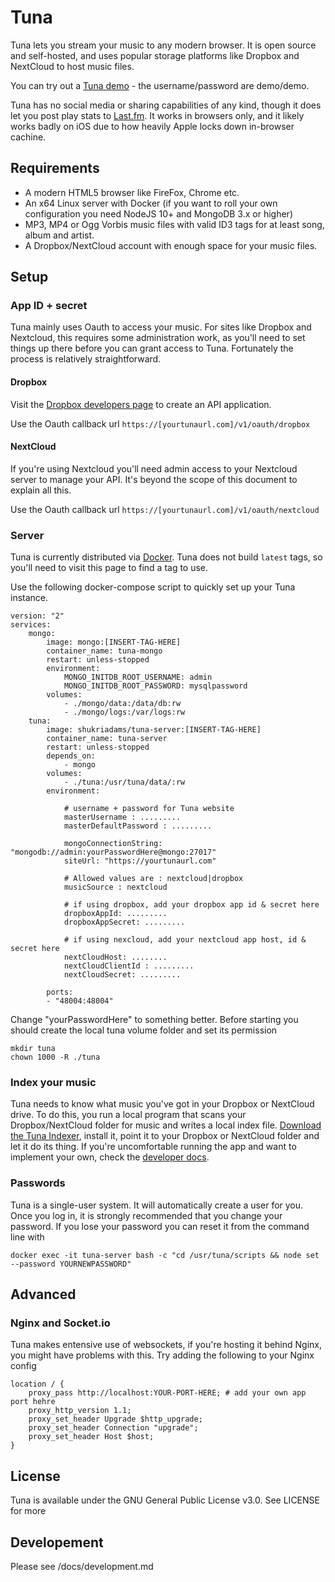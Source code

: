 # Tuna

Tuna lets you stream your music to any modern browser. It is open source and self-hosted, and uses popular storage platforms like Dropbox and NextCloud to host music files.

You can try out a [Tuna demo](https://tuna-demo.shukriadams.com/) - the username/password are demo/demo.

Tuna has no social media or sharing capabilities of any kind, though it does let you post play stats to [Last.fm](http://last.fm). It works in browsers only, and it likely works badly on iOS due to how heavily Apple locks down in-browser cachine.

## Requirements

- A modern HTML5 browser like FireFox, Chrome etc.
- An x64 Linux server with Docker (if you want to roll your own configuration you need NodeJS 10+ and MongoDB 3.x or higher)
- MP3, MP4 or Ogg Vorbis music files with valid ID3 tags for at least song, album and artist.
- A Dropbox/NextCloud account with enough space for your music files.  

## Setup

### App ID + secret

Tuna mainly uses Oauth to access your music. For sites like Dropbox and Nextcloud, this requires some administration work, as you'll need to set things up there before you can grant access to Tuna. Fortunately the process is relatively straightforward. 

#### Dropbox 

Visit the [Dropbox developers page](https://www.dropbox.com/developers/apps/create) to create an API application. 

Use the Oauth callback url `https://[yourtunaurl.com]/v1/oauth/dropbox` 

#### NextCloud

If you're using Nextcloud you'll need admin access to your Nextcloud server to manage your API. It's beyond the scope of this document to explain all this. 

Use the Oauth callback url `https://[yourtunaurl.com]/v1/oauth/nextcloud`

### Server 

Tuna is currently distributed via [Docker](https://hub.docker.com/repository/docker/shukriadams/tuna-server). Tuna does not build `latest` tags, so you'll need to visit this page to find a tag to use.

Use the following docker-compose script to quickly set up your Tuna instance.

    version: "2"
    services:
        mongo:
            image: mongo:[INSERT-TAG-HERE] 
            container_name: tuna-mongo
            restart: unless-stopped
            environment:
                MONGO_INITDB_ROOT_USERNAME: admin
                MONGO_INITDB_ROOT_PASSWORD: mysqlpassword
            volumes:
                - ./mongo/data:/data/db:rw        
                - ./mongo/logs:/var/logs:rw        
        tuna:
            image: shukriadams/tuna-server:[INSERT-TAG-HERE] 
            container_name: tuna-server
            restart: unless-stopped
            depends_on:
                - mongo
            volumes:
                - ./tuna:/usr/tuna/data/:rw
            environment:

                # username + password for Tuna website
                masterUsername : .........
                masterDefaultPassword : .........

                mongoConnectionString: "mongodb://admin:yourPasswordHere@mongo:27017"
                siteUrl: "https://yourtunaurl.com"

                # Allowed values are : nextcloud|dropbox
                musicSource : nextcloud 

                # if using dropbox, add your dropbox app id & secret here
                dropboxAppId: .........
                dropboxAppSecret: .........

                # if using nexcloud, add your nextcloud app host, id & secret here
                nextCloudHost: ........
                nextCloudClientId : .........
                nextCloudSecret: .........

            ports:
            - "48004:48004"


Change "yourPasswordHere" to something better. Before starting you should create the local tuna volume folder and set its permission

    mkdir tuna
    chown 1000 -R ./tuna

### Index your music

Tuna needs to know what music you've got in your Dropbox or NextCloud drive. To do this, you run a local program that scans your Dropbox/NextCloud folder for music and writes a local index file. [Download the Tuna Indexer](https://github.com/shukriadams/tuna-indexer/releases), install it, point it to your Dropbox or NextCloud folder and let it do its thing. If you're uncomfortable running the app and want to implement your own, check the [developer docs](https://github.com/shukriadams/tuna-server/tree/master/docs).

### Passwords

Tuna is a single-user system. It will automatically create a user for you. Once you log in, it is strongly recommended that you change your password. If you lose your password you can reset it from the command line with 

    docker exec -it tuna-server bash -c "cd /usr/tuna/scripts && node set --password YOURNEWPASSWORD"

## Advanced 

### Nginx and Socket.io

Tuna makes entensive use of websockets, if you're hosting it behind Nginx, you might have problems with this. Try adding the following to your Nginx config

    location / {
        proxy_pass http://localhost:YOUR-PORT-HERE; # add your own app port hehre
        proxy_http_version 1.1;
        proxy_set_header Upgrade $http_upgrade;
        proxy_set_header Connection "upgrade";
        proxy_set_header Host $host;
    }

## License

Tuna is available under the GNU General Public License v3.0. See LICENSE for more 

## Developement

Please see /docs/development.md
